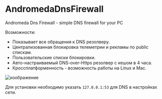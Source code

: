 # AndromedaDnsFirewall
 Andromeda Dns Firewall - simple DNS firewall for your PC

 Возможности:
 - Показывает все обращения к DNS резолверу.
 - Централизованная блокировка телеметрии и рекламы по public спискам.
 - Пользовательские списки блокировки.
 - Авто-настраиваемый DNS-over-Https резолвер с кешом в 4 часа.
 - Кроссплатформенность - возможность работы на Linux и Mac.

 ![изображение](https://github.com/user-attachments/assets/1207f291-cc2a-4d67-b7b9-829feda8a8ab)


Для установки необходимо указать `127.0.0.1:53` для DNS в настройках сети.

